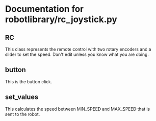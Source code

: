 # Documentation for robotlibrary/rc_joystick.py 

## RC 
This class represents the remote control with two rotary encoders and a slider to set the speed. Don't edit unless you know what you are doing. 

## button 
This is the button click.

## set_values 
This calculates the speed between MIN_SPEED and MAX_SPEED that is sent to the robot.

